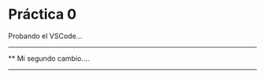  # Práctica 0

Probando el VSCode...

***********************
** Mi segundo cambio....
*************************